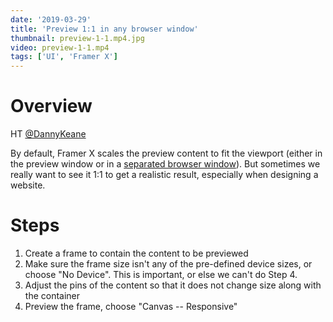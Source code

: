 ```yaml
---
date: '2019-03-29'
title: 'Preview 1:1 in any browser window'
thumbnail: preview-1-1.mp4.jpg
video: preview-1-1.mp4
tags: ['UI', 'Framer X']
---
```


# Overview

HT [@DannyKeane](https://twitter.com/DannyKeane)

By default, Framer X scales the preview content to fit the viewport (either in the preview window or in a [separated browser window](/tips/preview-in-any-browser)). But sometimes we really want to see it 1:1 to get a realistic result, especially when designing a website.

# Steps

1. Create a frame to contain the content to be previewed
2. Make sure the frame size isn't any of the pre-defined device sizes, or choose "No Device". This is important, or else we can't do Step 4.
3. Adjust the pins of the content so that it does not change size along with the container
4. Preview the frame, choose "Canvas -- Responsive"
